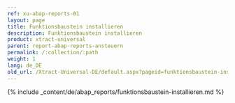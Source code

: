```yaml
---
ref: xu-abap-reports-01
layout: page
title: Funktionsbaustein installieren
description: Funktionsbaustein installieren
product: xtract-universal
parent: report-abap-reports-ansteuern
permalink: /:collection/:path
weight: 1
lang: de_DE
old_url: /Xtract-Universal-DE/default.aspx?pageid=funktionsbaustein-installieren
---
```

{% include _content/de/abap_reports/funktionsbaustein-installieren.md %}

